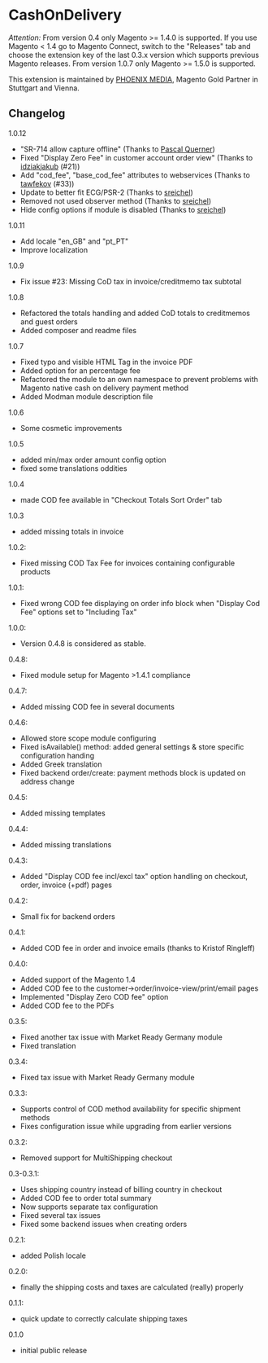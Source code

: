 CashOnDelivery
==============

*Attention:* From version 0.4 only Magento >= 1.4.0 is supported. If you use Magento < 1.4 go to Magento Connect, switch to the "Releases" tab and choose the extension key of the last 0.3.x version which supports previous Magento releases.
From version 1.0.7 only Magento >= 1.5.0 is supported.

This extension is maintained by [PHOENIX MEDIA](http://www.phoenix-media.eu/), Magento Gold Partner in Stuttgart and Vienna.
 

Changelog
---------

1.0.12
- "SR-714 allow capture offline" (Thanks to [Pascal Querner](https://github.com/MSCG/Magento-CashOnDelivery/commit/75475a11d647f8f14c9a4de0654b068f6a9d079a))
- Fixed "Display Zero Fee" in customer account order view" (Thanks to [idziakjakub](https://github.com/macopedia/Magento-CashOnDelivery/commit/ba0f39433f8cbae7cb79cd19a6da0c70d541e1c8) (#21))
- Add "cod_fee", "base_cod_fee" attributes to webservices (Thanks to [tawfekov](https://github.com/tawfekov/Magento-CashOnDelivery/commit/db91efdf110a1b9114e9d9e232925f20d382ae32) (#33))
- Update to better fit ECG/PSR-2 (Thanks to [sreichel](https://github.com/sreichel/Magento-CashOnDelivery/commit/bbaf06d84169675f6f84eba341e593265c9cf235))
- Removed not used observer method (Thanks to [sreichel](https://github.com/sreichel/Magento-CashOnDelivery/commit/89cbd3c2d464e900c1c1ac3e00cbc8f8a09cade7))
- Hide config options if module is disabled (Thanks to [sreichel](https://github.com/sreichel/Magento-CashOnDelivery/commit/a0ba5148f4f368fb4a553e416555ea10d213a0c6))

1.0.11
- Add locale "en_GB" and "pt_PT"
- Improve localization

1.0.9
- Fix issue #23: Missing CoD tax in invoice/creditmemo tax subtotal

1.0.8
- Refactored the totals handling and added CoD totals to creditmemos and guest orders
- Added composer and readme files

1.0.7
- Fixed typo and visible HTML Tag in the invoice PDF
- Added option for an percentage fee
- Refactored the module to an own namespace to prevent problems with Magento native cash on delivery payment method
- Added Modman module description file

1.0.6
- Some cosmetic improvements

1.0.5
- added min/max order amount config option
- fixed some translations oddities

1.0.4
- made COD fee available in "Checkout Totals Sort Order" tab

1.0.3
- added missing totals in invoice

1.0.2:
- Fixed missing COD Tax Fee for invoices containing configurable products

1.0.1:
- Fixed wrong COD fee displaying on order info block when "Display Cod Fee" options set to "Including Tax"

1.0.0:
- Version 0.4.8 is considered as stable. 

0.4.8:
- Fixed module setup for Magento >1.4.1  compliance 

0.4.7:
- Added missing COD fee in several documents 

0.4.6:
- Allowed store scope module configuring
- Fixed isAvailable() method: added general settings & store specific configuration handing
- Added Greek translation
- Fixed backend order/create: payment methods block is updated on address change

0.4.5:
- Added missing templates 

0.4.4:
- Added missing translations 

0.4.3:
- Added "Display COD fee incl/excl tax" option handling on checkout, order, invoice (+pdf) pages  

0.4.2:
- Small fix for backend orders 

0.4.1:
- Added COD fee in order and invoice emails (thanks to Kristof Ringleff)

0.4.0:
- Added support of the Magento 1.4
- Added COD fee to the customer->order/invoice-view/print/email pages
- Implemented "Display Zero COD fee" option
- Added COD fee to the PDFs

0.3.5:
- Fixed another tax issue with Market Ready Germany module
- Fixed translation

0.3.4:
- Fixed tax issue with Market Ready Germany module

0.3.3:
- Supports control of COD method availability for specific shipment methods
- Fixes configuration issue while upgrading from earlier versions

0.3.2:
- Removed support for MultiShipping checkout

0.3-0.3.1:
- Uses shipping country instead of billing country in checkout
- Added COD fee to order total summary
- Now supports separate tax configuration
- Fixed several tax issues
- Fixed some backend issues when creating orders

0.2.1:
- added Polish locale

0.2.0:
- finally the shipping costs and taxes are calculated (really) properly

0.1.1:
- quick update to correctly calculate shipping taxes

0.1.0
- initial public release
